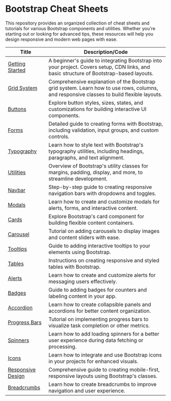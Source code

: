 # Bootstrap Cheat Sheets  

This repository provides an organized collection of cheat sheets and tutorials for various Bootstrap components and utilities. Whether you're starting out or looking for advanced tips, these resources will help you design responsive and modern web pages with ease.  

| **Title**                     | **Description/Code**                                                                                                              |
|-------------------------------|------------------------------------------------------------------------------------------------------------------------------------|
| [Getting Started](https://github.com/potatoscript/bootstrap/wiki/Getting-Started) | A beginner's guide to integrating Bootstrap into your project. Covers setup, CDN links, and basic structure of Bootstrap-based layouts. |
| [Grid System](https://github.com/potatoscript/bootstrap/wiki/Grid-System)         | Comprehensive explanation of the Bootstrap grid system. Learn how to use rows, columns, and responsive classes to build flexible layouts. |
| [Buttons](https://github.com/potatoscript/bootstrap/wiki/Buttons)                | Explore button styles, sizes, states, and customizations for building interactive UI components.                                        |
| [Forms](https://github.com/potatoscript/bootstrap/wiki/Forms)                    | Detailed guide to creating forms with Bootstrap, including validation, input groups, and custom controls.                              |
| [Typography](https://github.com/potatoscript/bootstrap/wiki/Typography)          | Learn how to style text with Bootstrap's typography utilities, including headings, paragraphs, and text alignment.                     |
| [Utilities](https://github.com/potatoscript/bootstrap/wiki/Utilities)            | Overview of Bootstrap's utility classes for margins, padding, display, and more, to streamline development.                           |
| [Navbar](https://github.com/potatoscript/bootstrap/wiki/Navbar)                  | Step-by-step guide to creating responsive navigation bars with dropdowns and toggles.                                                  |
| [Modals](https://github.com/potatoscript/bootstrap/wiki/Modals)                  | Learn how to create and customize modals for alerts, forms, and interactive content.                                                   |
| [Cards](https://github.com/potatoscript/bootstrap/wiki/Cards)                    | Explore Bootstrap's card component for building flexible content containers.                                                          |
| [Carousel](https://github.com/potatoscript/bootstrap/wiki/Carousel)              | Tutorial on adding carousels to display images and content sliders with ease.                                                         |
| [Tooltips](https://github.com/potatoscript/bootstrap/wiki/Tooltips)              | Guide to adding interactive tooltips to your elements using Bootstrap.                                                                |
| [Tables](https://github.com/potatoscript/bootstrap/wiki/Tables)                  | Instructions on creating responsive and styled tables with Bootstrap.                                                                 |
| [Alerts](https://github.com/potatoscript/bootstrap/wiki/Alerts)                  | Learn how to create and customize alerts for messaging users effectively.                                                             |
| [Badges](https://github.com/potatoscript/bootstrap/wiki/Badges)                  | Guide to adding badges for counters and labeling content in your app.                                                                 |
| [Accordion](https://github.com/potatoscript/bootstrap/wiki/Accordion)            | Learn how to create collapsible panels and accordions for better content organization.                                                |
| [Progress Bars](https://github.com/potatoscript/bootstrap/wiki/Progress-Bars)    | Tutorial on implementing progress bars to visualize task completion or other metrics.                                                 |
| [Spinners](https://github.com/potatoscript/bootstrap/wiki/Spinners)              | Learn how to add loading spinners for a better user experience during data fetching or processing.                                     |
| [Icons](https://github.com/potatoscript/bootstrap/wiki/Icons)                    | Learn how to integrate and use Bootstrap icons in your projects for enhanced visuals.                                                 |
| [Responsive Design](https://github.com/potatoscript/bootstrap/wiki/Responsive-Design) | Comprehensive guide to creating mobile-first, responsive layouts using Bootstrap's classes.                                            |
| [Breadcrumbs](https://github.com/potatoscript/bootstrap/wiki/Breadcrumbs)        | Learn how to create breadcrumbs to improve navigation and user experience.                                                            |
